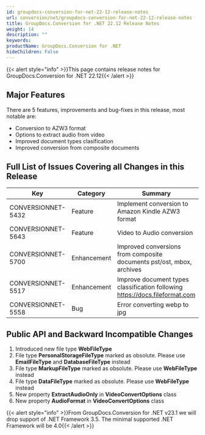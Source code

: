 ```yaml
---
id: groupdocs-conversion-for-net-22-12-release-notes
url: conversion/net/groupdocs-conversion-for-net-22-12-release-notes
title: GroupDocs.Conversion for .NET 22.12 Release Notes
weight: 14
description: ""
keywords: 
productName: GroupDocs.Conversion for .NET
hideChildren: False
---
```

{{< alert style="info" >}}This page contains release notes for GroupDocs.Conversion for .NET 22.12{{< /alert >}}

## Major Features

There are 5 features, improvements and bug-fixes in this release, most notable are:

* Conversion to AZW3 format
* Options to extract audio from video 
* Improved document types clasification
* Improved conversion from composite documents

## Full List of Issues Covering all Changes in this Release

| Key | Category | Summary |
| --- | --- | --- |
| CONVERSIONNET-5432 | Feature | Implement conversion to Amazon Kindle AZW3 format |
| CONVERSIONNET-5643 | Feature | Video to Audio conversion |
| CONVERSIONNET-5700 | Enhancement | Improved conversions from composite documents pst/ost, mbox, archives |
| CONVERSIONNET-5517 | Enhancement | Improve document types classification following https://docs.fileformat.com |
| CONVERSIONNET-5558 | Bug | Error converting webp to jpg |


## Public API and Backward Incompatible Changes

1. Introduced new file type **WebFileType**
2. File type **PersonalStorageFileType** marked as obsolute. Please use **EmailFileType** and **DatabaseFileType** instead
3. File type **MarkupFileType** marked as obsolute. Please use **WebFileType** instead
4. File type **DataFileType** marked as obsolute. Please use **WebFileType** instead
3.  New property **ExtractAudioOnly** in **VideoConvertOptions** class
4.  New property **AudioFormat** in **VideoConvertOptions** class

{{< alert style="info" >}}From GroupDocs.Conversion for .NET v23.1 we will drop support of .NET Framework 3.5. The minimal supported .NET Framework will be 4.0{{< /alert >}}